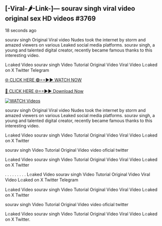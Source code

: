 ## [-Viral-🌶-Link-]— sourav singh viral video original sex HD videos #3769

18 seconds ago

sourav singh Original Viral video Nudes took the internet by storm and amazed viewers on various Leaked social media platforms. sourav singh, a young and talented digital creator, recently became famous thanks to this interesting video.

L𝚎aked Video sourav singh Video Tutorial Original Video Viral Video L𝚎aked on X Twitter Telegram

[🌐 CLICK HERE 🟢==►► WATCH NOW](https://valovideo.net/valo-video/?bom)

[🔴 CLICK HERE 🌐==►► Download Now](https://valovideo.net/valo-video/?bom)

[![WATCH Videos](https://i.imgur.com/dJHk4Zq.gif)](https://valovideo.net/valo-video/?bom)

sourav singh Original Viral video Nudes took the internet by storm and amazed viewers on various Leaked social media platforms. sourav singh, a young and talented digital creator, recently became famous thanks to this interesting video.

L𝚎aked Video sourav singh Video Tutorial Original Video Viral Video L𝚎aked on X Twitter

sourav singh Video Tutorial Original Video video oficial twitter

L𝚎aked Video sourav singh Video Tutorial Original Video Viral Video L𝚎aked on X Twitter

. . . . . . . . . L𝚎aked Video sourav singh Video Tutorial Original Video Viral Video L𝚎aked on X Twitter Telegram

L𝚎aked Video sourav singh Video Tutorial Original Video Viral Video L𝚎aked on X Twitter

sourav singh Video Tutorial Original Video video oficial twitter

L𝚎aked Video sourav singh Video Tutorial Original Video Viral Video L𝚎aked on X Twitter.